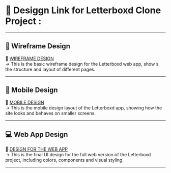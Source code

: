 # 🎨 Desiggn Link for Letterboxd Clone Project :

---

## 📐 Wireframe Design

🔗 [WIREFRAME DESIGN](https://www.figma.com/design/P7NLBvwPa6UZPANXzGVA6S/Wireframe?node-id=14-4&p=f&t=yqYmpAKqVSqprYsj-0)  
→ This is the basic wireframe design for the Letterboxd web app, show s the structure and layout of different pages.

---

## 📱 Mobile Design

🔗 [MOBILE DESIGN](https://www.figma.com/design/Nw1egOhax885Bo2gLhUPCF/SAMPLE-1?node-id=0-1&p=f&t=UgXB1m1YJqI4Gksx-0)  
→ This is the mobile design layout of the Letterboxd app, showing how the site looks and behaves on smaller screens.

---

## 💻 Web App Design

🔗 [DESIGN FOR THE WEB APP](https://www.figma.com/design/ZSMddax1Sl6NbnIsBepEDa/LETTERBOXD?t=czhxjl3RTID0Vfal-0)  
→ This is the final UI design for the full web version of the Letterboxd project, including colors, components and visual styling.

---
